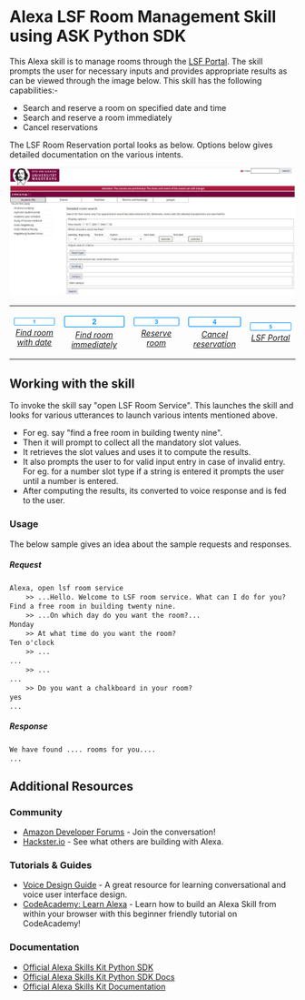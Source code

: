 # Alexa LSF Room Management Skill using ASK Python SDK

This Alexa skill is to manage rooms through the [LSF Portal](https://lsf.ovgu.de/qislsf/rds?state=extendedRoomSearch&type=1&next=extendedRoomSearch.vm&nextdir=ressourcenManager&searchCategory=detailedRoomSearch&asi=). The skill prompts the user for necessary inputs and provides appropriate results as can be viewed through the image below. This skill has the following capabilities:-
* Search and reserve a room on specified date and time
* Search and reserve a room immediately
* Cancel reservations

The LSF Room Reservation portal looks as below. Options below gives detailed documentation on the various intents.

<img src="https://github.com/athulrajvsovgu/LSFRoomSkillAlexa/blob/dev/img/LSF%20Reservation%20Portal.jpg" />

<table align="center" border="0" cellspacing="0" cellpadding="0" width="100%">
	<tr border="0" cellspacing="0" cellpadding="0">
		<td border="0" cellspacing="0" cellpadding="0"> 
		  <p align="center">
			<img alt="Find room with date" src="./img/1-off._TTH_.png" width="124">
			<br>
			<em><a href="./docs/room_search_date.md">Find room with date</a></em>
		  </p> 
		</td>
		<td border="0" cellspacing="0" cellpadding="0"> 
		  <p align="center">
			<img alt="Find room immediately" src="./img/2-off._TTH_.png" width="124">
			<br>
			<em><a href="./docs/room_search_immediately.md">Find room immediately</a></em>
		  </p> 
		</td>
		<td border="0" cellspacing="0" cellpadding="0"> 
		  <p align="center">
			<img alt="Reserve room" src="./img/3-off._TTH_.png" width="124">
			<br>
			<em><a href="./docs/reserve_room.md">Reserve room</a></em>
		  </p> 
		</td border="0" cellspacing="0" cellpadding="0">
		<td> 
		  <p align="center">
			<img alt="Cancel reservation" src="./img/4-off._TTH_.png" width="124">
			<br>
			<em><a href="./docs/cancel_reservation.md">Cancel reservation</a></em>
		  </p> 
		</td>
		<td border="0" cellspacing="0" cellpadding="0"> 
		  <p align="center">
			<img alt="LSF Portal" src="./img/5-off._TTH_.png" width="124">
			<br>
			<em><a href="https://lsf.ovgu.de/qislsf/rds?state=extendedRoomSearch&type=1&next=extendedRoomSearch.vm&nextdir=ressourcenManager&searchCategory=detailedRoomSearch&asi=">LSF Portal</a></em>
		  </p> 
		</td>
	</tr>
</table>


## Working with the skill

To invoke the skill say "open LSF Room Service". This launches the skill and looks for various utterances to launch various intents mentioned above.
* For eg. say "find a free room in building twenty nine". 
* Then it will prompt to collect all the mandatory slot values.
* It retrieves the slot values and uses it to compute the results.
* It also prompts the user to for valid input entry in case of invalid entry. For eg. for a number slot type if a string is entered it prompts the user until a number is entered.
* After computing the results, its converted to voice response and is fed to the user.

### Usage

The below sample gives an idea about the sample requests and responses.

##### Request

```text
Alexa, open lsf room service
	>> ...Hello. Welcome to LSF room service. What can I do for you?
Find a free room in building twenty nine.
	>> ...On which day do you want the room?...
Monday
	>> At what time do you want the room?
Ten o'clock    
	>> ...
...
	>> ...
...
	>> Do you want a chalkboard in your room?
yes    
...
```

##### Response

```text
We have found .... rooms for you....
...
```

## Additional Resources

### Community

* [Amazon Developer Forums](https://forums.developer.amazon.com/spaces/165/index.html) - Join the conversation!
* [Hackster.io](https://www.hackster.io/amazon-alexa) - See what others are building with Alexa.

### Tutorials & Guides

* [Voice Design Guide](https://developer.amazon.com/designing-for-voice/) - A great resource for learning conversational and voice user interface design.
* [CodeAcademy: Learn Alexa](https://www.codecademy.com/learn/learn-alexa) - Learn how to build an Alexa Skill from within your browser with this beginner friendly tutorial on CodeAcademy!

### Documentation

*  [Official Alexa Skills Kit Python SDK](https://pypi.org/project/ask-sdk/)
*  [Official Alexa Skills Kit Python SDK Docs](https://alexa-skills-kit-python-sdk.readthedocs.io/en/latest/)
*  [Official Alexa Skills Kit Documentation](https://developer.amazon.com/docs/ask-overviews/build-skills-with-the-alexa-skills-kit.html)
